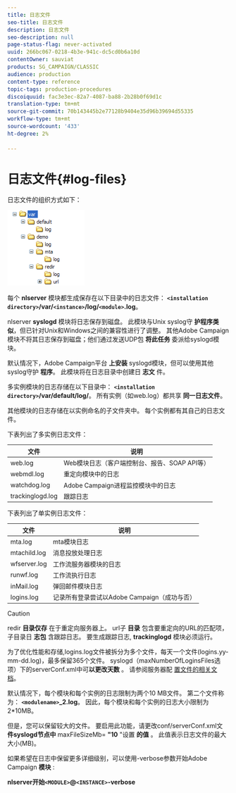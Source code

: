 ```yaml
---
title: 日志文件
seo-title: 日志文件
description: 日志文件
seo-description: null
page-status-flag: never-activated
uuid: 266bc067-0218-4b3e-941c-dc5cd0b6a10d
contentOwner: sauviat
products: SG_CAMPAIGN/CLASSIC
audience: production
content-type: reference
topic-tags: production-procedures
discoiquuid: fac3e3ec-82a7-4087-ba88-2b28b0f69d1c
translation-type: tm+mt
source-git-commit: 70b143445b2e77128b9404e35d96b39694d55335
workflow-type: tm+mt
source-wordcount: '433'
ht-degree: 2%

---
```



# 日志文件{#log-files}

日志文件的组织方式如下：

![](assets/d_ncs_directory.png)

每个 **nlserver** 模块都生成保存在以下目录中的日志文件： **`<installation directory>`/var/`<instance>`/log/`<module>`.log**。

nlserver **syslogd** 模块将日志保存到磁盘。 此模块与Unix syslog守 **护程序类似**，但已针对Unix和Windows之间的兼容性进行了调整。 其他Adobe Campaign模块不将其日志保存到磁盘；他们通过发送UDP包 **将此任务** 委派给syslogd模块。

默认情况下，Adobe Campaign平台 **上安装** syslogd模块，但可以使用其他syslog守护 **程序**。 此模块将在日志目录中创建日 **志文** 件。

多实例模块的日志存储在以下目录中： **`<installation directory>`/var/default/log/**。 所有实例（如web.log）都共享 **同一日志文件**。

其他模块的日志存储在以实例命名的子文件夹中。 每个实例都有其自己的日志文件。

下表列出了多实例日志文件：

| 文件 | 说明 |
|---|---|
| web.log | Web模块日志（客户端控制台、报告、SOAP API等） |
| webmdl.log | 重定向模块中的日志 |
| watchdog.log | Adobe Campaign进程监控模块中的日志 |
| trackinglogd.log | 跟踪日志 |

下表列出了单实例日志文件：

| 文件 | 说明 |
|---|---|
| mta.log | mta模块日志 |
| mtachild.log | 消息投放处理日志 |
| wfserver.log | 工作流服务器模块的日志 |
| runwf.log | 工作流执行日志 |
| inMail.log | 弹回邮件模块日志 |
| logins.log | 记录所有登录尝试以Adobe Campaign（成功与否） |

>[!CAUTION]
>
>redir **目录仅存** 在于重定向服务器上。 url子 **目录** 包含要重定向的URL的匹配项，子目录日 **志包** 含跟踪日志。 要生成跟踪日志, **trackinglogd** 模块必须运行。

为了优化性能和存储,logins.log文件被拆分为多个文件，每天一个文件(logins.yy-mm-dd.log)，最多保留365个文件。 syslogd（maxNumberOfLoginsFiles选项）下的serverConf.xml中可&#x200B;**以更改天数** 。 请参阅服务器配 [置文件的相关文档](../../installation/using/the-server-configuration-file.md#syslogd)。

默认情况下，每个模块和每个实例的日志限制为两个10 MB文件。 第二个文件称为： **`<modulename>`_2.log**。 因此，每个模块和每个实例的日志大小限制为2*10MB。

但是，您可以保留较大的文件。 要启用此功能，请更改conf/serverConf.xml文 **件syslogd节点中** maxFileSizeMb= **&quot;10** &quot;设置 **的值** 。 此值表示日志文件的最大大小(MB)。

如果希望在日志中保留更多详细级别，可以使用-verbose参数开始Adobe Campaign **模块** :

**nlserver开始`<MODULE>`@`<INSTANCE>`-verbose**
